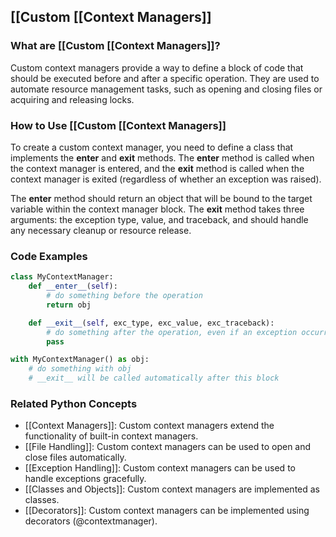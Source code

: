 ## [[Custom [[Context Managers]]

### What are [[Custom [[Context Managers]]?
Custom context managers provide a way to define a block of code that should be executed before and after a specific operation. They are used to automate resource management tasks, such as opening and closing files or acquiring and releasing locks.

### How to Use [[Custom [[Context Managers]]
To create a custom context manager, you need to define a class that implements the __enter__ and __exit__ methods. The __enter__ method is called when the context manager is entered, and the __exit__ method is called when the context manager is exited (regardless of whether an exception was raised).

The __enter__ method should return an object that will be bound to the target variable within the context manager block. The __exit__ method takes three arguments: the exception type, value, and traceback, and should handle any necessary cleanup or resource release.

### Code Examples
```python
class MyContextManager:
    def __enter__(self):
        # do something before the operation
        return obj

    def __exit__(self, exc_type, exc_value, exc_traceback):
        # do something after the operation, even if an exception occurred
        pass

with MyContextManager() as obj:
    # do something with obj
    # __exit__ will be called automatically after this block
```

### Related Python Concepts

- [[Context Managers]]: Custom context managers extend the functionality of built-in context managers.
- [[File Handling]]: Custom context managers can be used to open and close files automatically.
- [[Exception Handling]]: Custom context managers can be used to handle exceptions gracefully.
- [[Classes and Objects]]: Custom context managers are implemented as classes.
- [[Decorators]]: Custom context managers can be implemented using decorators (@contextmanager).